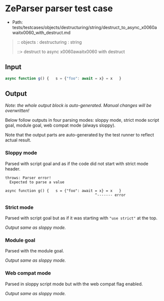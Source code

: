 # ZeParser parser test case

- Path: tests/testcases/objects/destructuring/string/destruct_to_async_x0060awaitx0060_with_destruct.md

> :: objects : destructuring : string
>
> ::> destruct to async x0060awaitx0060 with destruct

## Input


`````js
async function g() {   s = {"foo": await = x} = x   }
`````

## Output

_Note: the whole output block is auto-generated. Manual changes will be overwritten!_

Below follow outputs in four parsing modes: sloppy mode, strict mode script goal, module goal, web compat mode (always sloppy).

Note that the output parts are auto-generated by the test runner to reflect actual result.

### Sloppy mode

Parsed with script goal and as if the code did not start with strict mode header.

`````
throws: Parser error!
  Expected to parse a value

async function g() {   s = {"foo": await = x} = x   }
                                         ^------- error
`````

### Strict mode

Parsed with script goal but as if it was starting with `"use strict"` at the top.

_Output same as sloppy mode._

### Module goal

Parsed with the module goal.

_Output same as sloppy mode._

### Web compat mode

Parsed in sloppy script mode but with the web compat flag enabled.

_Output same as sloppy mode._

